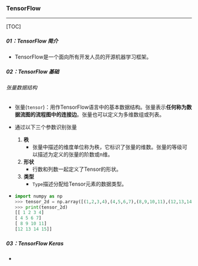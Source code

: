 ### TensorFlow

------

[TOC]

##### 01：TensorFlow 简介

- TensorFlow是一个面向所有开发人员的开源机器学习框架。

##### 02：TensorFlow 基础

###### 张量数据结构

- 张量(`tensor`)：用作TensorFlow语言中的基本数据结构。张量表示**任何称为数据流图的流程图中的连接边**。张量也可以定义为多维数组或列表。

- 通过以下三个参数识别张量

  1. **秩**
     - 张量中描述的维度单位称为秩，它标识了张量的维数。张量的等级可以描述为定义的张量的阶数或n维。
  2. **形状**
     - 行数和列数一起定义了Tensor的形状。
  3. **类型**
     - `Type`描述分配给Tensor元素的数据类型。

- ```python
  import numpy as np
  >>> tensor_2d = np.array([(1,2,3,4),(4,5,6,7),(8,9,10,11),(12,13,14,15)])
  >>> print(tensor_2d)
  [[ 1 2 3 4]
  [ 4 5 6 7]
  [ 8 9 10 11]
  [12 13 14 15]]
  ```

##### 03：TensorFlow  Keras

- 





